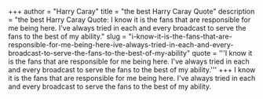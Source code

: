 +++
author = "Harry Caray"
title = "the best Harry Caray Quote"
description = "the best Harry Caray Quote: I know it is the fans that are responsible for me being here. I've always tried in each and every broadcast to serve the fans to the best of my ability."
slug = "i-know-it-is-the-fans-that-are-responsible-for-me-being-here-ive-always-tried-in-each-and-every-broadcast-to-serve-the-fans-to-the-best-of-my-ability"
quote = '''I know it is the fans that are responsible for me being here. I've always tried in each and every broadcast to serve the fans to the best of my ability.'''
+++
I know it is the fans that are responsible for me being here. I've always tried in each and every broadcast to serve the fans to the best of my ability.

